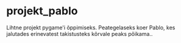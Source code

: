 # projekt_pablo
Lihtne projekt pygame'i õppimiseks. Peategelaseks koer Pablo, kes jalutades erinevatest takistusteks kõrvale peaks põikama..
